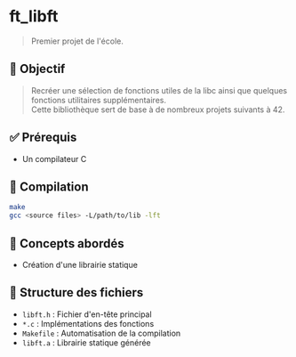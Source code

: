 # ft_libft

> Premier projet de l'école.  

## 📌 Objectif

> Recréer une sélection de fonctions utiles de la libc ainsi que quelques fonctions utilitaires supplémentaires.  
> Cette bibliothèque sert de base à de nombreux projets suivants à 42.

## ✅ Prérequis

- Un compilateur C

## 🧪 Compilation

```bash
make
gcc <source files> -L/path/to/lib -lft
```

## 🧠 Concepts abordés

- Création d'une librairie statique

## 📁 Structure des fichiers

- `libft.h` : Fichier d'en-tête principal
- `*.c` : Implémentations des fonctions
- `Makefile` : Automatisation de la compilation
- `libft.a` : Librairie statique générée
